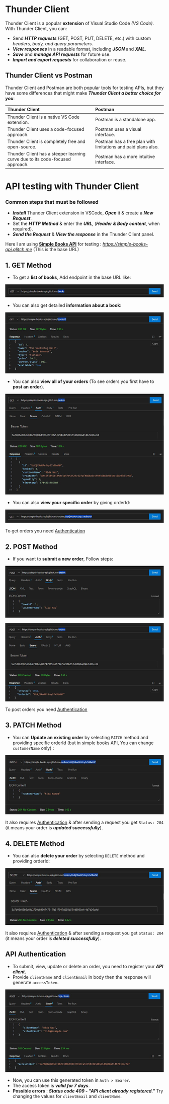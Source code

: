 # Thunder Client
Thunder Client is a popular **extension** of Visual Studio Code *(VS Code)*. With Thunder Client, you can:

* Send ***HTTP requests*** (GET, POST, PUT, DELETE, etc.) with custom *headers, body, and query parameters*.
* ***View responses*** in a readable format, including ***JSON*** and ***XML***.
* ***Save*** and ***manage API requests*** for future use.
* ***Import and export requests*** for collaboration or reuse.

## Thunder Client vs Postman
Thunder Client and Postman are both popular tools for testing APIs, but they have some differences that might make ***Thunder Client a better choice for you***:

| Thunder Client | Postman |
| :------------- | :------ |
| Thunder Client is a native VS Code extension. | Postman is a standalone app. |
| Thunder Client uses a code-focused approach. | Postman uses a visual interface. |
| Thunder Client is completely free and open-source. | Postman has a free plan with limitations and paid plans also. |
|  Thunder Client has a steeper learning curve due to its code-focused approach. | Postman has a more intuitive interface. |

# API testing with Thunder Client
### Common steps that must be followed
* ***Install*** Thunder Client extension in VSCode, ***Open*** it & create a ***New Request***.
* Set the ***HTTP Method*** & enter the ***URL***, (***Header & Body content***, when required).
* ***Send the Request*** & ***View the response*** in the Thunder Client panel.

Here I am using **[Simple Books API](https://github.com/vdespa/introduction-to-postman-course/blob/main/simple-books-api.md)** for testing : *https://simple-books-api.glitch.me* (This is the base URL)

## 1. GET Method
* To get a **list of books**, Add endpoint in the base URL like:

![App Screenshot](/step17_api/00_api-testing_thunder-client/public/api_1.jpg)

* You can also get detailed **information about a book**:

![App Screenshot](/step17_api/00_api-testing_thunder-client/public/api_2.jpg)

* You can also **view all of your orders** (To see orders you first have to **post an order**).

![App Screenshot](/step17_api/00_api-testing_thunder-client/public/api_3.jpg)

* You can also **view your specific order** by giving orderId:

![App Screenshot](/step17_api/00_api-testing_thunder-client/public/api_4.jpg)

To get orders you need [Authentication](/step17_api/00_api-testing_thunder-client/README.md#api-authentication)

## 2. POST Method
* If you want to **submit a new order**, Follow steps:

![App Screenshot](/step17_api/00_api-testing_thunder-client/public/api_5.jpg)

![App Screenshot](/step17_api/00_api-testing_thunder-client/public/api_6.jpg)

To post orders you need [Authentication](/step17_api/00_api-testing_thunder-client/README.md#api-authentication)

## 3. PATCH Method
* You can **Update an existing order** by selecting `PATCH` method and providing specific orderId (but in simple books API, You can change `customerName` only) :

![App Screenshot](/step17_api/00_api-testing_thunder-client/public/api_7.jpg)

It also requires [Authentication](/step17_api/00_api-testing_thunder-client/README.md#api-authentication) & after sending a request you get `Status: 204` (it means your order is ***updated successfully***).

## 4. DELETE Method
* You can also **delete your order** by selecting `DELETE` method and providing orderId:

![App Screenshot](/step17_api/00_api-testing_thunder-client/public/api_8.jpg)

It also requires [Authentication](/step17_api/00_api-testing_thunder-client/README.md#api-authentication) & after sending a request you get `Status: 204` (it means your order is ***deleted successfully***).

## API Authentication
* To submit, view, update or delete an order, you need to register your ***API client***.
* Provide `clientName` and `clientEmail` in body then the response will generate `accessToken`.

![App Screenshot](/step17_api/00_api-testing_thunder-client/public/api_9.jpg)

* Now, you can use this generated token in `Auth > Bearer`.
* The access token is ***valid for 7 days***.
* **Possible errors** : ***Status code 409 - "API client already registered."*** Try changing the values for `clientEmail` and `clientName`.
